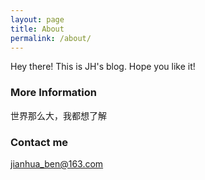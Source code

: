 ```yaml
---
layout: page
title: About
permalink: /about/
---
```


Hey there! This is JH's blog. Hope you like it!

### More Information

世界那么大，我都想了解

### Contact me

[jianhua_ben@163.com](mailto:email@domain.com)
